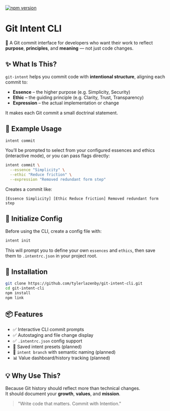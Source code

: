 [![npm version](https://badge.fury.io/js/git-intent-cli.svg)](https://badge.fury.io/js/git-intent-cli)

# Git Intent CLI
🎯 A Git commit interface for developers who want their work to reflect **purpose**, **principles**, and **meaning** — not just code changes.

## ✨ What Is This?

`git-intent` helps you commit code with **intentional structure**, aligning each commit to:

- **Essence** – the higher purpose (e.g. Simplicity, Security)
- **Ethic** – the guiding principle (e.g. Clarity, Trust, Transparency)
- **Expression** – the actual implementation or change

It makes each Git commit a small doctrinal statement.


## 🚀 Example Usage

```bash
intent commit
```
You’ll be prompted to select from your configured essences and ethics (interactive mode), or you can pass flags directly:

```bash
intent commit \
  --essence "Simplicity" \
  --ethic "Reduce friction" \
  --expression "Removed redundant form step"
```

Creates a commit like:
```
[Essence Simplicity] [Ethic Reduce friction] Removed redundant form step
```


## 🧰 Initialize Config

Before using the CLI, create a config file with:

```bash
intent init
```

This will prompt you to define your own `essences` and `ethics`, then save them to `.intentrc.json` in your project root.


## 🔧 Installation

```bash
git clone https://github.com/tylerlazenby/git-intent-cli.git
cd git-intent-cli
npm install
npm link
```


## 📦 Features

- ✅ Interactive CLI commit prompts
- ✅ Autostaging and file change display
- ✅ `.intentrc.json` config support
- 🧠 Saved intent presets (planned)
- 🌿 `intent branch` with semantic naming (planned)
- 📊 Value dashboard/history tracking (planned)


## 💡 Why Use This?

Because Git history should reflect more than technical changes.  
It should document your **growth**, **values**, and **mission**.

> "Write code that matters. Commit with Intention."
